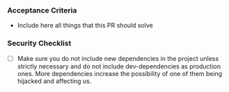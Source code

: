 ### Acceptance Criteria
- Include here all things that this PR should solve


### Security Checklist
- [ ] Make sure you do not include new dependencies in the project unless strictly necessary and do not include dev-dependencies as production ones. More dependencies increase the possibility of one of them being hijacked and affecting us.

